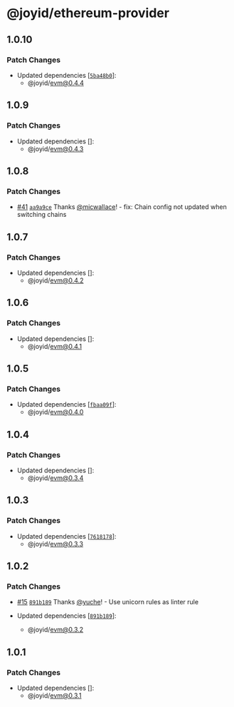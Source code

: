 # @joyid/ethereum-provider

## 1.0.10

### Patch Changes

- Updated dependencies [[`5ba48b0`](https://github.com/nervina-labs/joyid-sdk-js/commit/5ba48b0ad38b27c5942587427efa5a4100ebcc3a)]:
  - @joyid/evm@0.4.4

## 1.0.9

### Patch Changes

- Updated dependencies []:
  - @joyid/evm@0.4.3

## 1.0.8

### Patch Changes

- [#41](https://github.com/nervina-labs/joyid-sdk-js/pull/41) [`aa9a9ce`](https://github.com/nervina-labs/joyid-sdk-js/commit/aa9a9ce9a98e385e7da18764af2fa182687e3fce) Thanks [@micwallace](https://github.com/micwallace)! - fix: Chain config not updated when switching chains

## 1.0.7

### Patch Changes

- Updated dependencies []:
  - @joyid/evm@0.4.2

## 1.0.6

### Patch Changes

- Updated dependencies []:
  - @joyid/evm@0.4.1

## 1.0.5

### Patch Changes

- Updated dependencies [[`fbaa09f`](https://github.com/nervina-labs/joyid-sdk-js/commit/fbaa09f82b6d3f3d8d7f741e88c1293d1e69609a)]:
  - @joyid/evm@0.4.0

## 1.0.4

### Patch Changes

- Updated dependencies []:
  - @joyid/evm@0.3.4

## 1.0.3

### Patch Changes

- Updated dependencies [[`7618178`](https://github.com/nervina-labs/joyid-sdk-js/commit/76181780b920408c441bdf12b9f4351923914647)]:
  - @joyid/evm@0.3.3

## 1.0.2

### Patch Changes

- [#15](https://github.com/nervina-labs/joyid-sdk-js/pull/15) [`891b189`](https://github.com/nervina-labs/joyid-sdk-js/commit/891b189bcb168513aab9f118dfd9fee6d4ac3a06) Thanks [@yuche](https://github.com/yuche)! - Use unicorn rules as linter rule

- Updated dependencies [[`891b189`](https://github.com/nervina-labs/joyid-sdk-js/commit/891b189bcb168513aab9f118dfd9fee6d4ac3a06)]:
  - @joyid/evm@0.3.2

## 1.0.1

### Patch Changes

- Updated dependencies []:
  - @joyid/evm@0.3.1
